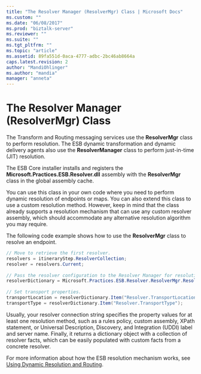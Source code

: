 ```yaml
---
title: "The Resolver Manager (ResolverMgr) Class | Microsoft Docs"
ms.custom: ""
ms.date: "06/08/2017"
ms.prod: "biztalk-server"
ms.reviewer: ""
ms.suite: ""
ms.tgt_pltfrm: ""
ms.topic: "article"
ms.assetid: 89fa551d-0aca-4777-adbc-2bc46ab8664a
caps.latest.revision: 2
author: "MandiOhlinger"
ms.author: "mandia"
manager: "anneta"
---
```

# The Resolver Manager (ResolverMgr) Class
The Transform and Routing messaging services use the **ResolverMgr** class to perform resolution. The ESB dynamic transformation and dynamic delivery agents also use the **ResolverManager** class to perform just-in-time (JIT) resolution.  
  
 The ESB Core installer installs and registers the **Microsoft.Practices.ESB.Resolver.dll** assembly with the **ResolverMgr** class in the global assembly cache.  
  
 You can use this class in your own code where you need to perform dynamic resolution of endpoints or maps. You can also extend this class to use a custom resolution method. However, keep in mind that the class already supports a resolution mechanism that can use any custom resolver assembly, which should accommodate any alternative resolution algorithm you may require.  
  
 The following code example shows how to use the **ResolverMgr** class to resolve an endpoint.  
  
```csharp  
// Move to retrieve the first resolver.  
resolvers = itineraryStep.ResolverCollection;  
resolver = resolvers.Current;  
  
// Pass the resolver configuration to the Resolver Manager for resolution.  
resolverDictionary = Microsoft.Practices.ESB.Resolver.ResolverMgr.Resolve(InboundMessage, resolver);  
  
// Set transport properties.  
transportLocation = resolverDictionary.Item("Resolver.TransportLocation");  
transportType = resolverDictionary.Item("Resolver.TransportType");  
```  
  
 Usually, your resolver connection string specifies the property values for at least one resolution method, such as a rules policy, custom assembly, XPath statement, or Universal Description, Discovery, and Integration (UDDI) label and server name. Finally, it returns a dictionary object with a collection of resolver facts, which can be easily populated with custom facts from a concrete resolver.  
  
 For more information about how the ESB resolution mechanism works, see [Using Dynamic Resolution and Routing](../esb-toolkit/using-dynamic-resolution-and-routing.md).